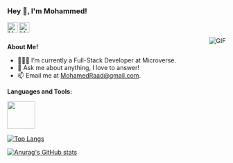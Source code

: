<h3 title="hehehe"> Hey 👋, I'm Mohammed!</h3>

<a href="https://www.linkedin.com/in/mohammed-raad-600176210/">
  <img align="left" alt="Mohammed LinkedIn" width="24px" src="https://cdn.jsdelivr.net/npm/simple-icons@v3/icons/linkedin.svg" />
</a>
<a href="https://twitter.com/MohammedRaadz">
  <img align="left" alt="Mohammed twitter" width="24px" src="https://cdn.jsdelivr.net/npm/simple-icons@3.13.0/icons/twitter.svg" />
</a>




<br />
<br />

  <img align="right" alt="GIF" src="https://i.pinimg.com/originals/e4/26/70/e426702edf874b181aced1e2fa5c6cde.gif" />

**About Me!**

- 👨🏽‍💻 I’m currently a Full-Stack Developer at Microverse. 
- 💬 Ask me about anything, I love to answer!
- 📫 Email me at [MohamedRaad@gmail.com](mailto:mohamedraad77@gmail.com).


**Languages and Tools:**  

<code><img height="64px" src="https://user-images.githubusercontent.com/33381784/172000036-3115d052-470e-4126-859b-f287369578b2.png"></code>

[![Top Langs](https://github-readme-stats.vercel.app/api/top-langs/?username=MoRaad97&langs_count=3)](https://github.com/anuraghazra/github-readme-stats)

[![Anurag's GitHub stats](https://github-readme-stats.vercel.app/api?username=MoRaad97&show_icons=true)](https://github.com/anuraghazra/github-readme-stats)

<br>

